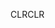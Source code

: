 <span data-ttu-id="fed30-101">CLR</span><span class="sxs-lookup"><span data-stu-id="fed30-101">CLR</span></span>